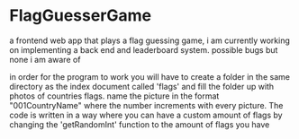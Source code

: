 # FlagGuesserGame
a frontend web app that plays a flag guessing game, i am currently working on implementing a back end and leaderboard system. possible bugs but none i am aware of

in order for the program to work you will have to create a folder in the same directory as the index document called 'flags' and fill the folder up with photos of countries flags. name the picture in the format "001CountryName" where the number increments with every picture. The code is written in a way where you can have a custom amount of flags by changing the 'getRandomInt' function to the amount of flags you have
